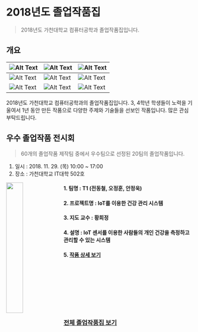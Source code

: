 # 2018년도 졸업작품집
> 2018년도 가천대학교 컴퓨터공학과 졸업작품집입니다.

## 개요

|![Alt Text](https://imgur.com/jMr7Meo.png)|![Alt Text](https://imgur.com/eoGwZmz.png)|![Alt Text](https://imgur.com/Zkft3ZZ.png)|
|---|---|---|
|![Alt Text](https://imgur.com/Iyq078v.png)|![Alt Text](https://imgur.com/9Mhlimh.png)|![Alt Text](https://imgur.com/15GP3cv.png)|
|![Alt Text](https://imgur.com/5wND9wf.png)|![Alt Text](https://imgur.com/W5ocBeF.png)|![Alt Text](https://imgur.com/gSsBhMr.png)|

2018년도 가천대학교 컴퓨터공학과의 졸업작품집입니다. 3, 4학년 학생들이 노력을 기울여서 1년 동안 만든 작품으로 다양한 주제와 기술들을 선보인 작품입니다. 많은 관심 부탁드립니다.

## 우수 졸업작품 전시회

> 60개의 졸업작품 제작팀 중에서 우수팀으로 선정된 20팀의 졸업작품입니다.

1. 일시 : 2018. 11. 29. (목) 10:00 ~ 17:00
2. 장소 : 가천대학교 IT대학 502호

<img align="left" src="https://imgur.com/qucEjzS.png" width="30%" height="30%">

#### 1. 팀명 : T1 (전동철, 오정훈, 안정욱)
#### 2. 프로젝트명 : IoT를 이용한 건강 관리 시스템
#### 3. 지도 교수 : 황희정
#### 4. 설명 : IoT 센서를 이용한 사람들의 개인 건강을 측정하고 관리할 수 있는 시스템
#### 5. [작품 상세 보기](./2018project/T1)

<br/><br/><br/><br/><br/><br/><br/>

### [전체 졸업작품집 보기](./2018project)

